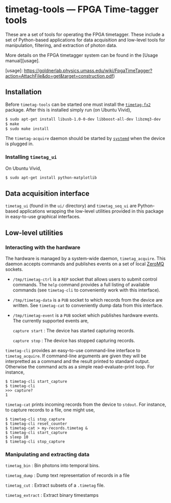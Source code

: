 # timetag-tools — FPGA Time-tagger tools

These are a set of tools for operating the FPGA timetagger. These
include a set of Python-based applications for data acquisition and
low-level tools for manipulation, filtering, and extraction of photon
data.

More details on the FPGA timetagger system can be found in the
[Usage manual][usage].

[usage]: https://goldnerlab.physics.umass.edu/wiki/FpgaTimeTagger?action=AttachFile&do=get&target=construction.pdf)

## Installation

Before `timetag-tools` can be started one must install the
[`timetag-fx2`](http://github.com/goldner-lab/timetag-fx2) package. After this
is installed simply run (on Ubuntu Vivid),

```bash
$ sudo apt-get install libusb-1.0-0-dev libboost-all-dev libzmq3-dev
$ make
$ sudo make install
```

The `timetag-acquire` daemon should be started by
[`systemd`](http://freedesktop.org/software/systemd) when the device is plugged
in.

### Installing `timetag_ui`

On Ubuntu Vivid,
```bash
$ sudo apt-get install python-matplotlib
```

## Data acquisition interface

`timetag_ui` (found in the `ui/` directory) and `timetag_seq_ui` are
Python-based applications wrapping the low-level utilities provided in
this package in easy-to-use graphical interfaces.

## Low-level utilities

### Interacting with the hardware

The hardware is managed by a system-wide daemon, `timetag_acquire`.
This daemon accepts commands and publishes events on a set of local
[ZeroMQ](http://www.zeromq.org/) sockets.

 * `/tmp/timetag-ctrl` is a `REP` socket that allows users to submit
   control commands. The `help` command provides a full listing of
   available commands (see `timetag-cli` to conveniently work with
   this interface).

 * `/tmp/timetag-data` is a `PUB` socket to which records from the
   device are written. See `timetag-cat` to conveniently dump data
   from this interface.

 * `/tmp/timetag-event` is a `PUB` socket which publishes hardware
   events. The currently supported events are,

	`capture start`
	: The device has started capturing records.

	`capture stop`
	: The device has stopped capturing records.

`timetag-cli` provides an easy-to-use command-line interface to
`timetag_acquire`. If command-line arguments are given they will be
interpretted as a command and the result printed to standard
output. Otherwise the command acts as a simple read-evaluate-print
loop. For instance,

	$ timetag-cli start_capture
    $ timetag-cli
	>>> capture?
    1

`timetag-cat` prints incoming records from the device to `stdout`. For
instance, to capture records to a file, one might use,

	$ timetag-cli stop_capture
	$ timetag-cli reset_counter
    $ timetag-cat > my-records.timetag &
	$ timetag-cli start_capture
	$ sleep 10
	$ timetag-cli stop_capture

### Manipulating and extracting data

`timetag_bin`
: Bin photons into temporal bins.

`timetag_dump`
: Dump text representation of records in a file

`timetag_cut`
: Extract subsets of a `.timetag` file.

`timetag_extract`
: Extract binary timestamps
